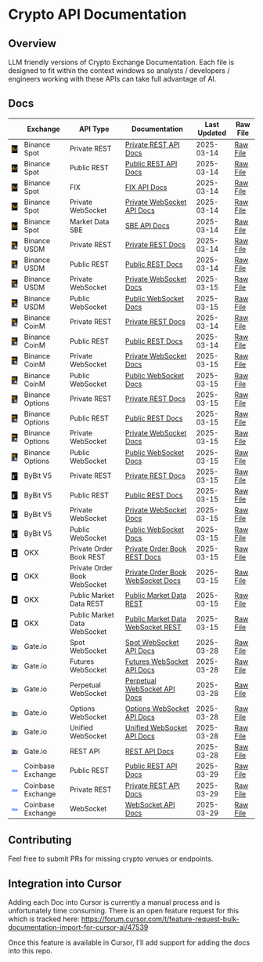# Crypto API Documentation

## Overview

LLM friendly versions of Crypto Exchange Documentation. Each file is designed to fit within the context windows so analysts / developers / engineers working with these APIs can take full advantage of AI.

## Docs

|  | Exchange | API Type | Documentation | Last Updated | Raw File |
|------|----------|----------|---------------|-------------|----------|
| <img src="assets/icons/binancespot.png" alt="Binance" height="16" style="vertical-align: middle;"> | Binance Spot | Private REST | [Private REST API Docs](docs/binance/spot/private_rest_api.md) | 2025-03-14 | [Raw File](https://raw.githubusercontent.com/rosssaunders/coincise/main/docs/binance/spot/private_rest_api.md) |
| <img src="assets/icons/binancespot.png" alt="Binance" height="16" style="vertical-align: middle;"> | Binance Spot | Public REST | [Public REST API Docs](docs/binance/spot/public_rest_api.md) | 2025-03-14 | [Raw File](https://raw.githubusercontent.com/rosssaunders/coincise/main/docs/binance/spot/public_rest_api.md) |
| <img src="assets/icons/binancespot.png" alt="Binance" height="16" style="vertical-align: middle;"> | Binance Spot | FIX | [FIX API Docs](docs/binance/spot/fix_api.md) | 2025-03-14 | [Raw File](https://raw.githubusercontent.com/rosssaunders/coincise/main/docs/binance/spot/fix_api.md) |
| <img src="assets/icons/binancespot.png" alt="Binance" height="16" style="vertical-align: middle;"> | Binance Spot | Private WebSocket | [Private WebSocket API Docs](docs/binance/spot/private_websocket_api.md) | 2025-03-14 | [Raw File](https://raw.githubusercontent.com/rosssaunders/coincise/main/docs/binance/spot/private_websocket_api.md) |
| <img src="assets/icons/binancespot.png" alt="Binance" height="16" style="vertical-align: middle;"> | Binance Spot | Market Data SBE | [SBE API Docs](docs/binance/spot/market_data_sbe_api.md) | 2025-03-14 | [Raw File](https://raw.githubusercontent.com/rosssaunders/coincise/main/docs/binance/spot/market_data_sbe_api.md) |
| <img src="assets/icons/binancefutures.png" alt="Binance" height="16" style="vertical-align: middle;"> | Binance USDM | Private REST | [Private REST Docs](docs/binance/usdm/private_rest_api.md) | 2025-03-14 | [Raw File](https://raw.githubusercontent.com/rosssaunders/coincise/main/docs/binance/usdm/private_rest_api.md) |
| <img src="assets/icons/binancefutures.png" alt="Binance" height="16" style="vertical-align: middle;"> | Binance USDM | Public REST | [Public REST Docs](docs/binance/usdm/public_rest_api.md) | 2025-03-14 | [Raw File](https://raw.githubusercontent.com/rosssaunders/coincise/main/docs/binance/usdm/public_rest_api.md) |
| <img src="assets/icons/binancefutures.png" alt="Binance" height="16" style="vertical-align: middle;"> | Binance USDM | Private WebSocket | [Private WebSocket Docs](docs/binance/usdm/private_websocket_api.md) | 2025-03-15 | [Raw File](https://raw.githubusercontent.com/rosssaunders/coincise/main/docs/binance/usdm/private_websocket_api.md) |
| <img src="assets/icons/binancefutures.png" alt="Binance" height="16" style="vertical-align: middle;"> | Binance USDM | Public WebSocket | [Public WebSocket Docs](docs/binance/usdm/public_websocket_api.md) | 2025-03-15 | [Raw File](https://raw.githubusercontent.com/rosssaunders/coincise/main/docs/binance/usdm/public_websocket_api.md) |
| <img src="assets/icons/binancefutures.png" alt="Binance" height="16" style="vertical-align: middle;"> | Binance CoinM | Private REST | [Private REST Docs](docs/binance/coinm/private_rest_api.md) | 2025-03-14 | [Raw File](https://raw.githubusercontent.com/rosssaunders/coincise/main/docs/binance/coinm/private_rest_api.md) |
| <img src="assets/icons/binancefutures.png" alt="Binance" height="16" style="vertical-align: middle;"> | Binance CoinM | Public REST | [Public REST Docs](docs/binance/coinm/public_rest_api.md) | 2025-03-14 | [Raw File](https://raw.githubusercontent.com/rosssaunders/coincise/main/docs/binance/coinm/public_rest_api.md) |
| <img src="assets/icons/binancefutures.png" alt="Binance" height="16" style="vertical-align: middle;"> | Binance CoinM | Private WebSocket | [Private WebSocket Docs](docs/binance/coinm/private_websocket_api.md) | 2025-03-15 | [Raw File](https://raw.githubusercontent.com/rosssaunders/coincise/main/docs/binance/coinm/private_websocket_api.md) |
| <img src="assets/icons/binancefutures.png" alt="Binance" height="16" style="vertical-align: middle;"> | Binance CoinM | Public WebSocket | [Public WebSocket Docs](docs/binance/coinm/public_websocket_api.md) | 2025-03-15 | [Raw File](https://raw.githubusercontent.com/rosssaunders/coincise/main/docs/binance/coinm/public_websocket_api.md) |
| <img src="assets/icons/binancefutures.png" alt="Binance" height="16" style="vertical-align: middle;"> | Binance Options | Private REST | [Private REST Docs](docs/binance/options/private_rest_api.md) | 2025-03-15 | [Raw File](https://raw.githubusercontent.com/rosssaunders/coincise/main/docs/binance/options/private_rest_api.md) |
| <img src="assets/icons/binancefutures.png" alt="Binance" height="16" style="vertical-align: middle;"> | Binance Options | Public REST | [Public REST Docs](docs/binance/options/public_rest_api.md) | 2025-03-15 | [Raw File](https://raw.githubusercontent.com/rosssaunders/coincise/main/docs/binance/options/public_rest_api.md) |
| <img src="assets/icons/binancefutures.png" alt="Binance" height="16" style="vertical-align: middle;"> | Binance Options | Private WebSocket | [Private WebSocket Docs](docs/binance/options/private_websocket_api.md) | 2025-03-15 | [Raw File](https://raw.githubusercontent.com/rosssaunders/coincise/main/docs/binance/options/private_websocket_api.md) |
| <img src="assets/icons/binancefutures.png" alt="Binance" height="16" style="vertical-align: middle;"> | Binance Options | Public WebSocket | [Public WebSocket Docs](docs/binance/options/public_websocket_api.md) | 2025-03-15 | [Raw File](https://raw.githubusercontent.com/rosssaunders/coincise/main/docs/binance/options/public_websocket_api.md) |
| <img src="assets/icons/bybit.png" alt="ByBit" height="16" style="vertical-align: middle;"> | ByBit V5 | Private REST | [Private REST Docs](docs/bybit/v5/private_rest_api.md) | 2025-03-15 | [Raw File](https://raw.githubusercontent.com/rosssaunders/coincise/main/docs/bybit/v5/private_rest_api.md) |
| <img src="assets/icons/bybit.png" alt="ByBit" height="16" style="vertical-align: middle;"> | ByBit V5 | Public REST | [Public REST Docs](docs/bybit/v5/public_rest_api.md) | 2025-03-15 | [Raw File](https://raw.githubusercontent.com/rosssaunders/coincise/main/docs/bybit/v5/public_rest_api.md) |
| <img src="assets/icons/bybit.png" alt="ByBit" height="16" style="vertical-align: middle;"> | ByBit V5 | Private WebSocket | [Private WebSocket Docs](docs/bybit/v5/private_websocket_api.md) | 2025-03-15 | [Raw File](https://raw.githubusercontent.com/rosssaunders/coincise/main/docs/bybit/v5/private_websocket_api.md) |
| <img src="assets/icons/bybit.png" alt="ByBit" height="16" style="vertical-align: middle;"> | ByBit V5 | Public WebSocket | [Public WebSocket Docs](docs/bybit/v5/public_websocket_api.md) | 2025-03-15 | [Raw File](https://raw.githubusercontent.com/rosssaunders/coincise/main/docs/bybit/v5/public_websocket_api.md) |
| <img src="assets/icons/okx.png" alt="OKX" height="16" style="vertical-align: middle;"> | OKX | Private Order Book REST | [Private Order Book REST Docs](docs/okx/private_order_book_trading_rest_api.md) | 2025-03-15 | [Raw File](https://raw.githubusercontent.com/rosssaunders/coincise/main/docs/okx/private_order_book_trading_rest_api.md) |
| <img src="assets/icons/okx.png" alt="OKX" height="16" style="vertical-align: middle;"> | OKX | Private Order Book WebSocket | [Private Order Book WebSocket Docs](docs/okx/private_order_book_trading_websocket_api.md) | 2025-03-15 | [Raw File](https://raw.githubusercontent.com/rosssaunders/coincise/main/docs/okx/private_order_book_trading_websocket_api.md) |
| <img src="assets/icons/okx.png" alt="OKX" height="16" style="vertical-align: middle;"> | OKX | Public Market Data REST | [Public Market Data REST](docs/okx/public_market_data_rest_api.md) | 2025-03-15 | [Raw File](https://raw.githubusercontent.com/rosssaunders/coincise/main/docs/okx/public_market_data_rest_api.md) |
| <img src="assets/icons/okx.png" alt="OKX" height="16" style="vertical-align: middle;"> | OKX | Public Market Data WebSocket | [Public Market Data WebSocket REST ](docs/okx/public_market_data_websocket_api.md) | 2025-03-15 | [Raw File](https://raw.githubusercontent.com/rosssaunders/coincise/main/docs/okx/public_market_data_websocket_api.md) |
| <img src="assets/icons/gateio.png" alt="Gate.io" height="16" style="vertical-align: middle;"> | Gate.io | Spot WebSocket | [Spot WebSocket API Docs](docs/gateio/websocket_spot_api.md) | 2025-03-28 | [Raw File](https://raw.githubusercontent.com/rosssaunders/coincise/main/docs/gateio/websocket_spot_api.md) |
| <img src="assets/icons/gateio.png" alt="Gate.io" height="16" style="vertical-align: middle;"> | Gate.io | Futures WebSocket | [Futures WebSocket API Docs](docs/gateio/websocket_futures_api.md) | 2025-03-28 | [Raw File](https://raw.githubusercontent.com/rosssaunders/coincise/main/docs/gateio/websocket_futures_api.md) |
| <img src="assets/icons/gateio.png" alt="Gate.io" height="16" style="vertical-align: middle;"> | Gate.io | Perpetual WebSocket | [Perpetual WebSocket API Docs](docs/gateio/websocket_perps_api.md) | 2025-03-28 | [Raw File](https://raw.githubusercontent.com/rosssaunders/coincise/main/docs/gateio/websocket_perps_api.md) |
| <img src="assets/icons/gateio.png" alt="Gate.io" height="16" style="vertical-align: middle;"> | Gate.io | Options WebSocket | [Options WebSocket API Docs](docs/gateio/websocket_options_api.md) | 2025-03-28 | [Raw File](https://raw.githubusercontent.com/rosssaunders/coincise/main/docs/gateio/websocket_options_api.md) |
| <img src="assets/icons/gateio.png" alt="Gate.io" height="16" style="vertical-align: middle;"> | Gate.io | Unified WebSocket | [Unified WebSocket API Docs](docs/gateio/websocket_unified_api.md) | 2025-03-28 | [Raw File](https://raw.githubusercontent.com/rosssaunders/coincise/main/docs/gateio/websocket_unified_api.md) |
| <img src="assets/icons/gateio.png" alt="Gate.io" height="16" style="vertical-align: middle;"> | Gate.io | REST API | [REST API Docs](docs/gateio/rest_api.md) | 2025-03-28 | [Raw File](https://raw.githubusercontent.com/rosssaunders/coincise/main/docs/gateio/rest_api.md) |
| <img src="assets/icons/coinbaseexchange.png" alt="Coinbase" height="16" style="vertical-align: middle;"> | Coinbase Exchange | Public REST | [Public REST API Docs](docs/coinbase/exchange/public_rest_api.md) | 2025-03-29 | [Raw File](https://raw.githubusercontent.com/rosssaunders/coincise/main/docs/coinbase/exchange/public_rest_api.md) |
| <img src="assets/icons/coinbaseexchange.png" alt="Coinbase" height="16" style="vertical-align: middle;"> | Coinbase Exchange | Private REST | [Private REST API Docs](docs/coinbase/exchange/private_rest_api.md) | 2025-03-29 | [Raw File](https://raw.githubusercontent.com/rosssaunders/coincise/main/docs/coinbase/exchange/private_rest_api.md) |
| <img src="assets/icons/coinbaseexchange.png" alt="Coinbase" height="16" style="vertical-align: middle;"> | Coinbase Exchange | WebSocket | [WebSocket API Docs](docs/coinbase/exchange/websocket_api.md) | 2025-03-29 | [Raw File](https://raw.githubusercontent.com/rosssaunders/coincise/main/docs/coinbase/exchange/websocket_api.md) |

## Contributing

Feel free to submit PRs for missing crypto venues or endpoints.

## Integration into Cursor

Adding each Doc into Cursor is currently a manual process and is unfortunately time consuming. There is an open feature request for this which 
is tracked here: https://forum.cursor.com/t/feature-request-bulk-documentation-import-for-cursor-ai/47539

Once this feature is available in Cursor, I'll add support for adding the docs into this repo.
